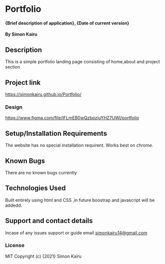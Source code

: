 # Portfolio
#### {Brief description of application}, {Date of current version}
#### By Simon Kairu
## Description
This is a simple portfolio landing page consisting of home,about and project section
## Project link
https://simonkairu.github.io/Portfolio/
### Design 
https://www.figma.com/file/IFLmEB0wQzbpzjuYHZ7UWl/portfolio
## Setup/Installation Requirements
The website has no special installation requirent.
Works best on chrome.
## Known Bugs
There are no known bugs currently
## Technologies Used
Built entirely using html and CSS ,in future boostrap and javascript will be addedd.
## Support and contact details
Incase of any issues support or guide email simonkairu14@gmail.com
### License
MIT
Copyright (c) {2021} Simon Kairu